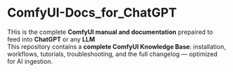 # ComfyUI-Docs_for_ChatGPT

THis is the complete **ComfyUI manual and documentation** prepaired to feed into **ChatGPT** or any **LLM**  
This repository contains a **complete ComfyUI Knowledge Base**: installation, workflows, tutorials, troubleshooting, and the full changelog — optimized for AI ingestion.
